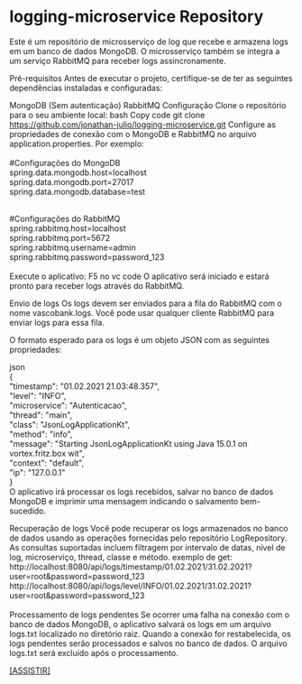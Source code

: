 # logging-microservice Repository

Este é um repositório de microsserviço de log que recebe e armazena logs em um banco de dados MongoDB. O microsserviço também se integra a um serviço RabbitMQ para receber logs assincronamente.

Pré-requisitos
Antes de executar o projeto, certifique-se de ter as seguintes dependências instaladas e configuradas:


MongoDB (Sem autenticação)
RabbitMQ 
Configuração
Clone o repositório para o seu ambiente local:
bash
Copy code
git clone https://github.com/jonathan-julio/logging-microservice.git
Configure as propriedades de conexão com o MongoDB e RabbitMQ no arquivo application.properties. Por exemplo:<br><br>
#Configurações do MongoDB<br>
spring.data.mongodb.host=localhost<br>
spring.data.mongodb.port=27017<br>
spring.data.mongodb.database=test<br><br>

#Configurações do RabbitMQ<br>
spring.rabbitmq.host=localhost<br>
spring.rabbitmq.port=5672<br>
spring.rabbitmq.username=admin<br>
spring.rabbitmq.password=password_123<br><br>
Execute o aplicativo:
F5 no vc code
O aplicativo será iniciado e estará pronto para receber logs através do RabbitMQ.

Envio de logs
Os logs devem ser enviados para a fila do RabbitMQ com o nome vascobank.logs. Você pode usar qualquer cliente RabbitMQ para enviar logs para essa fila.

O formato esperado para os logs é um objeto JSON com as seguintes propriedades:

json<br>
{<br>
  "timestamp": "01.02.2021 21.03:48.357",<br>
  "level": "INFO",<br>
  "microservice": "Autenticacao",<br>
  "thread": "main",<br>
  "class": "JsonLogApplicationKt",<br>
  "method": "info",<br>
  "message": "Starting JsonLogApplicationKt using Java 15.0.1 on vortex.fritz.box wit",<br>
  "context": "default",<br>
  "ip": "127.0.0.1"<br>
}<br>
O aplicativo irá processar os logs recebidos, salvar no banco de dados MongoDB e imprimir uma mensagem indicando o salvamento bem-sucedido.

Recuperação de logs
Você pode recuperar os logs armazenados no banco de dados usando as operações fornecidas pelo repositório LogRepository. As consultas suportadas incluem filtragem por intervalo de datas, nível de log, microserviço, thread, classe e método.
exemplo de get: <br>
http://localhost:8080/api/logs/timestamp/01.02.2021/31.02.2021?user=root&password=password_123<br>
http://localhost:8080/api/logs/level/INFO/01.02.2021/31.02.2021?user=root&password=password_123<br><br>
Processamento de logs pendentes
Se ocorrer uma falha na conexão com o banco de dados MongoDB, o aplicativo salvará os logs em um arquivo logs.txt localizado no diretório raiz. Quando a conexão for restabelecida, os logs pendentes serão processados e salvos no banco de dados. O arquivo logs.txt será excluído após o processamento.

[[ASSISTIR]](https://youtu.be/T-D1KVIuvjA)
